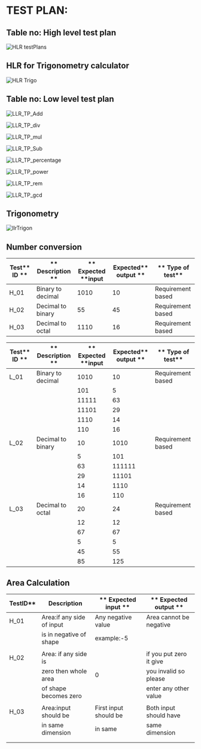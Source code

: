 
# TEST PLAN:

## Table no: High level test plan

![HLR testPlans](https://user-images.githubusercontent.com/78867425/107875137-2bb7d980-6ee4-11eb-9d59-2f54f8cfb03e.PNG)

## HLR for Trigonometry calculator

![HLR Trigo](https://user-images.githubusercontent.com/78873487/107902724-45513380-6f6d-11eb-9e34-8d44aadf245e.PNG)



## Table no: Low level test plan

![LLR_TP_Add](https://user-images.githubusercontent.com/78867425/107875216-9a953280-6ee4-11eb-9626-f5121f2767f6.PNG)

![LLR_TP_div](https://user-images.githubusercontent.com/78867425/107875219-9bc65f80-6ee4-11eb-9639-4d1d029bc020.PNG)

![LLR_TP_mul](https://user-images.githubusercontent.com/78867425/107875220-9c5ef600-6ee4-11eb-84ed-87039556ebef.PNG)

![LLR_TP_Sub](https://user-images.githubusercontent.com/78867425/107875224-9f59e680-6ee4-11eb-9c0c-dc7c00213b51.PNG)

![LLR_TP_percentage](https://user-images.githubusercontent.com/78867425/111060577-ed521200-84c3-11eb-97c5-e6e6d95f9b0f.PNG)

![LLR_TP_power](https://user-images.githubusercontent.com/78867425/111060578-ee833f00-84c3-11eb-8b51-fd26a89d915a.PNG)

![LLR_TP_rem](https://user-images.githubusercontent.com/78867425/111060580-efb46c00-84c3-11eb-9ff4-acc0172c8248.PNG)

![LLR_TP_gcd](https://user-images.githubusercontent.com/78867425/111060583-f4792000-84c3-11eb-8b8d-9d3c1c756e83.PNG)


## Trigonometry
![llrTrigon](https://user-images.githubusercontent.com/78873487/107903865-55b6dd80-6f70-11eb-8b56-900a40c8313a.PNG)

## Number conversion
| **Test**** ID **|** Description **|** Expected ****input** | **Expected**** output **|** Type of test** |
| ---             | --- | --- | --- | --- |
| H\_01           | Binary to decimal | 1010 | 10 | Requirement based |
| H\_02           | Decimal to binary | 55 | 45 | Requirement based |
| H\_03           | Decimal to octal | 1110 | 16 | Requirement based |

| **Test**** ID **|** Description **|** Expected ****input** | **Expected**** output **|** Type of test** |
| ---             | --- | --- | --- | --- |
| L\_01           | Binary to decimal | 1010 | 10 | Requirement based |
|                 |                   | 101  | 5  |                   |
|                 |                   | 11111| 63 |                   |
|                 |                   | 11101| 29 |                   |
|                 |                   | 1110 | 14 |                   |
|                 |                   | 110  | 16 |                   |
| L\_02           | Decimal to binary | 10 | 1010  | Requirement based |
|                 |                   | 5  | 101   |                   |
|                 |                   | 63 | 111111|                   |
|                 |                   | 29 | 11101 |                   |
|                 |                   | 14 | 1110  |                   |
|                 |                   | 16 | 110   |                   |
| L\_03           | Decimal to octal  | 20 | 24   | Requirement based |
|                 |                   | 12 |  12  |                   |
|                 |                   | 67 |  67  |                   |
|                 |                   | 5  |  5   |                   |
|                 |                   | 45 |  55  |                   |
|                 |                   | 85 |  125 |                   |



## Area Calculation

**Test**ID**   |**Description**          | ** Expected input **     | ** Expected output **   |       
|--------------|-------------------------|--------------------------|-------------------------|            
| H\_01        |Area:if any side of input|  Any negative value      |  Area cannot be negative|                                 
|              | is in negative of shape |  example:-5              |                         |
|              |                         |                          |                         | 
|  H\_02       | Area: if any side is    |                          |  if you put zero it give|                             
|              | zero then whole area    |       0                  |  you invalid so please  |                  
|              | of shape becomes zero   |                          |  enter any other value  |                  
|              |                         |                          |                         |
| H\_03        | Area:input should be    | First input should be    | Both input should have  |                                          
|              | in same dimension       | in same                  |  same dimension         |                   
|              |                         |                          |                         |
|              |                         |                          |                         | 





      
                       

